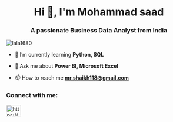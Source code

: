 <h1 align="center">Hi 👋, I'm Mohammad saad</h1>
<h3 align="center">A passionate Business Data Analyst from India</h3>

<p align="left"> <img src="https://komarev.com/ghpvc/?username=lala1680&label=Profile%20views&color=0e75b6&style=flat" alt="lala1680" /> </p>

- 🌱 I’m currently learning **Python, SQL**

- 💬 Ask me about **Power BI, Microsoft Excel**

- 📫 How to reach me **mr.shaikh118@gmail.com**

<h3 align="left">Connect with me:</h3>
<p align="left">
<a href="https://linkedin.com/in/mohammad-saad-shaikh-856881239/" target="blank"><img align="center" src="https://raw.githubusercontent.com/rahuldkjain/github-profile-readme-generator/master/src/images/icons/Social/linked-in-alt.svg" alt="https://www.linkedin.com/in/mohammadsaad-thelearner" height="30" width="40" /></a>
</p>
